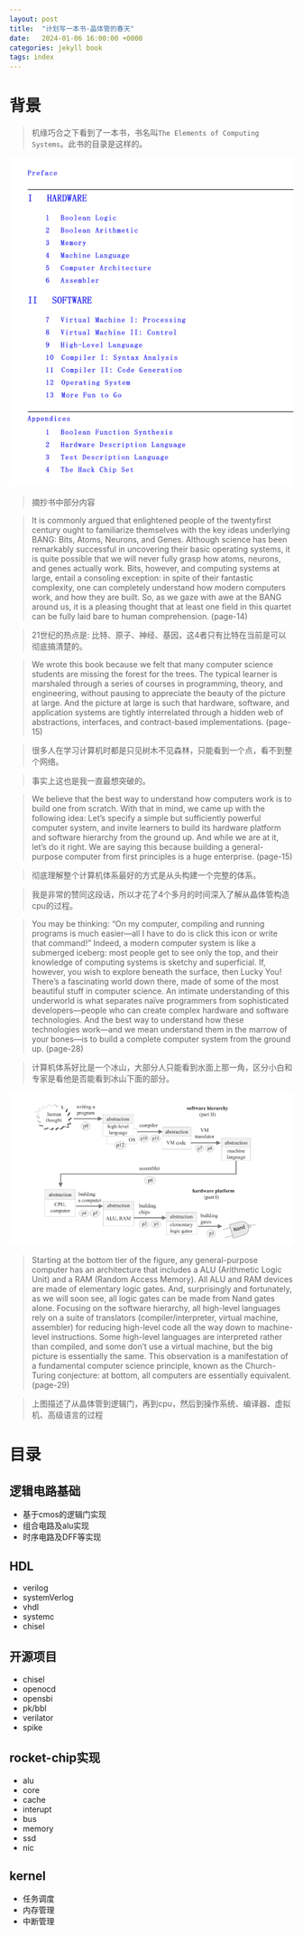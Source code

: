 ```yaml
---
layout: post
title:  "计划写一本书-晶体管的春天"
date:   2024-01-06 16:00:00 +0000
categories: jekyll book
tags: index
---
```


# 背景

> 机缘巧合之下看到了一本书，书名叫`The Elements of Computing Systems`。此书的目录是这样的。

![contents](/assets/images/2024-01-06/contents.png)

> 摘抄书中部分内容

> It is commonly argued that enlightened people of the twentyfirst century ought to familiarize themselves with the key ideas underlying BANG: Bits, Atoms, Neurons, and Genes. Although science has been remarkably successful in uncovering their basic operating systems, it is quite possible that we will never fully grasp how atoms, neurons, and genes actually work. Bits, however, and computing systems at large, entail a consoling exception: in spite of their fantastic complexity, one can completely understand how modern computers work, and how they are built. So, as we gaze with awe at the BANG around us, it is a pleasing thought that at least one field in this quartet can be fully laid bare to human comprehension. (page-14)

> 21世纪的热点是: 比特、原子、神经、基因，这4者只有比特在当前是可以彻底搞清楚的。

> We wrote this book because we felt that many computer science students are missing the forest for the trees. The typical learner is marshaled through a series of courses in programming, theory, and engineering, without pausing to appreciate the beauty of the picture at large. And the picture at large is such that hardware, software, and application systems are tightly interrelated through a hidden web of abstractions, interfaces, and contract-based implementations. (page-15)

> 很多人在学习计算机时都是只见树木不见森林，只能看到一个点，看不到整个网络。

> 事实上这也是我一直最想突破的。

> We believe that the best way to understand how computers work is to build one from scratch. With that in mind, we came up with the following idea: Let’s specify a simple but sufficiently powerful computer system, and invite learners to build its hardware platform and software hierarchy from the ground up. And while we are at it, let’s do it right. We are saying this because building a general-purpose computer from first principles is a huge enterprise. (page-15)

> 彻底理解整个计算机体系最好的方式是从头构建一个完整的体系。

> 我是非常的赞同这段话，所以才花了4个多月的时间深入了解从晶体管构造cpu的过程。

> You may be thinking: “On my computer, compiling and running programs is much easier—all I have to do is click this icon or write that command!” Indeed, a modern computer system is like a submerged iceberg: most people get to see only the top, and their knowledge of computing systems is sketchy and superficial. If, however, you wish to explore beneath the surface, then Lucky You! There’s a fascinating world down there, made of some of the most beautiful stuff in computer science. An intimate understanding of this underworld is what separates naïve programmers from sophisticated developers—people who can create complex hardware and software technologies. And the best way to understand how these technologies work—and we mean understand them in the marrow of your bones—is to build a complete computer system from the ground up. (page-28)

> 计算机体系好比是一个冰山，大部分人只能看到水面上那一角，区分小白和专家是看他是否能看到冰山下面的部分。

![figure-1.1](/assets/images/2024-01-06/figure-1.1.png)

> Starting at the bottom tier of the figure, any general-purpose computer has an architecture that includes a ALU (Arithmetic Logic Unit) and a RAM (Random Access Memory). All ALU and RAM devices are made of elementary logic gates. And, surprisingly and fortunately, as we will soon see, all logic gates can be made from Nand gates alone. Focusing on the software hierarchy, all high-level languages rely on a suite of translators (compiler/interpreter, virtual machine, assembler) for reducing high-level code all the way down to machine-level instructions. Some high-level languages are interpreted rather than compiled, and some don’t use a virtual machine, but the big picture is essentially the same. This observation is a manifestation of a fundamental computer science principle, known as the Church-Turing conjecture: at bottom, all computers are essentially equivalent. (page-29)

> 上图描述了从晶体管到逻辑门，再到cpu，然后到操作系统、编译器、虚拟机、高级语言的过程





# 目录

## 逻辑电路基础

* 基于cmos的逻辑门实现
* 组合电路及alu实现
* 时序电路及DFF等实现

## HDL

* verilog
* systemVerlog
* vhdl
* systemc
* chisel

## 开源项目

* chisel
* openocd
* opensbi
* pk/bbl
* verilator
* spike

## rocket-chip实现

* alu
* core
* cache
* interupt
* bus
* memory
* ssd
* nic

## kernel

* 任务调度
* 内存管理
* 中断管理

